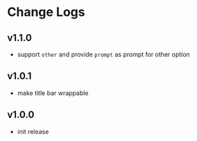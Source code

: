 # Change Logs

## v1.1.0

 - support `other` and provide `prompt` as prompt for other option


## v1.0.1

 - make title bar wrappable


## v1.0.0

 - init release

